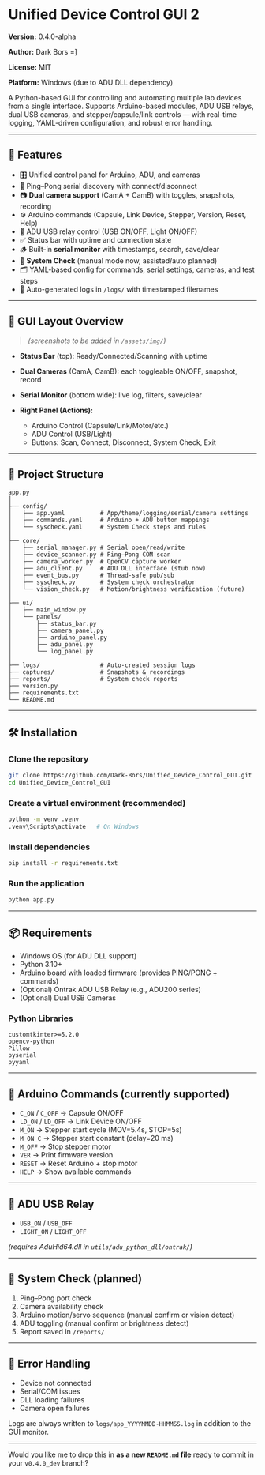 # Unified Device Control GUI 2

**Version:** 0.4.0-alpha

**Author:** Dark Bors =]

**License:** MIT

**Platform:** Windows (due to ADU DLL dependency)

A Python-based GUI for controlling and automating multiple lab devices from a single interface.
Supports Arduino-based modules, ADU USB relays, dual USB cameras, and stepper/capsule/link controls — with real-time logging, YAML-driven configuration, and robust error handling.

---

## 🚀 Features

* 🎛️ Unified control panel for Arduino, ADU, and cameras
* 🔁 Ping–Pong serial discovery with connect/disconnect
* 📷 **Dual camera support** (CamA + CamB) with toggles, snapshots, recording
* ⚙️ Arduino commands (Capsule, Link Device, Stepper, Version, Reset, Help)
* 🔌 ADU USB relay control (USB ON/OFF, Light ON/OFF)
* ✅ Status bar with uptime and connection state
* 🪵 Built-in **serial monitor** with timestamps, search, save/clear
* 🧪 **System Check** (manual mode now, assisted/auto planned)
* 🗂 YAML-based config for commands, serial settings, cameras, and test steps
* 📑 Auto-generated logs in `/logs/` with timestamped filenames

---

## 🧭 GUI Layout Overview

> *(screenshots to be added in `/assets/img/`)*

* **Status Bar** (top): Ready/Connected/Scanning with uptime
* **Dual Cameras** (CamA, CamB): each toggleable ON/OFF, snapshot, record
* **Serial Monitor** (bottom wide): live log, filters, save/clear
* **Right Panel (Actions):**

  * Arduino Control (Capsule/Link/Motor/etc.)
  * ADU Control (USB/Light)
  * Buttons: Scan, Connect, Disconnect, System Check, Exit

---

## 🧱 Project Structure

```
app.py
│
├── config/
│   ├── app.yaml          # App/theme/logging/serial/camera settings
│   ├── commands.yaml     # Arduino + ADU button mappings
│   └── syscheck.yaml     # System Check steps and rules
│
├── core/
│   ├── serial_manager.py # Serial open/read/write
│   ├── device_scanner.py # Ping–Pong COM scan
│   ├── camera_worker.py  # OpenCV capture worker
│   ├── adu_client.py     # ADU DLL interface (stub now)
│   ├── event_bus.py      # Thread-safe pub/sub
│   ├── syscheck.py       # System check orchestrator
│   └── vision_check.py   # Motion/brightness verification (future)
│
├── ui/
│   ├── main_window.py
│   └── panels/
│       ├── status_bar.py
│       ├── camera_panel.py
│       ├── arduino_panel.py
│       ├── adu_panel.py
│       └── log_panel.py
│
├── logs/                 # Auto-created session logs
├── captures/             # Snapshots & recordings
├── reports/              # System check reports
├── version.py
├── requirements.txt
└── README.md
```

---

## 🛠️ Installation

### Clone the repository

```bash
git clone https://github.com/Dark-Bors/Unified_Device_Control_GUI.git
cd Unified_Device_Control_GUI
```

### Create a virtual environment (recommended)

```bash
python -m venv .venv
.venv\Scripts\activate   # On Windows
```

### Install dependencies

```bash
pip install -r requirements.txt
```

### Run the application

```bash
python app.py
```

---

## 📦 Requirements

* Windows OS (for ADU DLL support)
* Python 3.10+
* Arduino board with loaded firmware (provides PING/PONG + commands)
* (Optional) Ontrak ADU USB Relay (e.g., ADU200 series)
* (Optional) Dual USB Cameras

### Python Libraries

```
customtkinter>=5.2.0
opencv-python
Pillow
pyserial
pyyaml
```

---

## 🔌 Arduino Commands (currently supported)

* `C_ON` / `C_OFF` → Capsule ON/OFF
* `LD_ON` / `LD_OFF` → Link Device ON/OFF
* `M_ON` → Stepper start cycle (MOV=5.4s, STOP=5s)
* `M_ON_C` → Stepper start constant (delay=20 ms)
* `M_OFF` → Stop stepper motor
* `VER` → Print firmware version
* `RESET` → Reset Arduino + stop motor
* `HELP` → Show available commands

---

## 🔌 ADU USB Relay

* `USB_ON` / `USB_OFF`
* `LIGHT_ON` / `LIGHT_OFF`

*(requires AduHid64.dll in `utils/adu_python_dll/ontrak/`)*

---

## 🧪 System Check (planned)

1. Ping–Pong port check
2. Camera availability check
3. Arduino motion/servo sequence (manual confirm or vision detect)
4. ADU toggling (manual confirm or brightness detect)
5. Report saved in `/reports/`

---

## 🧯 Error Handling

* Device not connected
* Serial/COM issues
* DLL loading failures
* Camera open failures

Logs are always written to `logs/app_YYYYMMDD-HHMMSS.log` in addition to the GUI monitor.

---

Would you like me to drop this in **as a new `README.md` file** ready to commit in your `v0.4.0_dev` branch?
